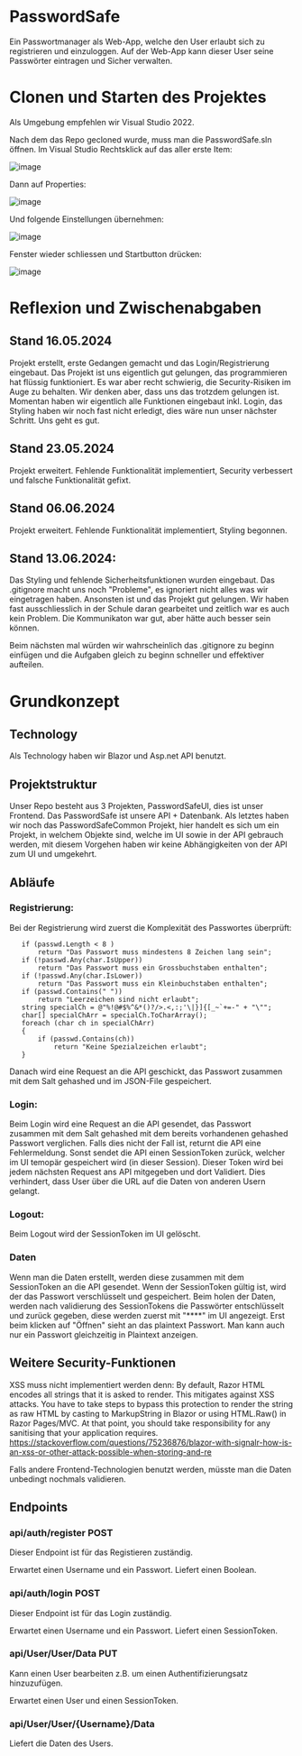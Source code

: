 # PasswordSafe
Ein Passwortmanager als Web-App, welche den User erlaubt sich zu registrieren und einzuloggen. Auf der Web-App kann dieser User seine Passwörter eintragen und Sicher verwalten.

# Clonen und Starten des Projektes
Als Umgebung empfehlen wir Visual Studio 2022.

Nach dem das Repo gecloned wurde, muss man die PasswordSafe.sln öffnen. Im Visual Studio Rechtsklick auf das aller erste Item:

![image](https://github.com/marc86c/PasswordSafe/assets/108449981/8380e684-acba-4e84-bc2f-522dcd2165ec)

Dann auf Properties:

![image](https://github.com/marc86c/PasswordSafe/assets/108449981/e4209b96-a2b1-4dbb-834a-49323e597f39)

Und folgende Einstellungen übernehmen:

![image](https://github.com/marc86c/PasswordSafe/assets/108449981/33a872ee-1f3c-4f23-aeb1-f38615d564ae)

Fenster wieder schliessen und Startbutton drücken:

![image](https://github.com/marc86c/PasswordSafe/assets/108449981/54608220-1380-40dc-9120-513a0bf3a70b)


# Reflexion und Zwischenabgaben

## Stand 16.05.2024
Projekt erstellt, erste Gedangen gemacht und das Login/Registrierung eingebaut. Das Projekt ist uns eigentlich gut gelungen, das programmieren hat flüssig funktioniert. Es war aber recht schwierig, die Security-Risiken im Auge zu behalten. Wir denken aber, dass uns das trotzdem gelungen ist. Momentan haben wir eigentlich alle Funktionen eingebaut inkl. Login, das Styling haben wir noch fast nicht erledigt, dies wäre nun unser nächster Schritt. Uns geht es gut.

## Stand 23.05.2024
Projekt erweitert. Fehlende Funktionalität implementiert, Security verbessert und falsche Funktionalität gefixt.


## Stand 06.06.2024
Projekt erweitert. Fehlende Funktionalität implementiert, Styling begonnen.

## Stand 13.06.2024:
Das Styling und fehlende Sicherheitsfunktionen wurden eingebaut. Das .gitignore macht uns noch "Probleme", es ignoriert nicht alles was wir eingetragen haben. 
Ansonsten ist und das Projekt gut gelungen. Wir haben fast ausschliesslich in der Schule daran gearbeitet und zeitlich war es auch kein Problem. Die Kommunikaton war gut, aber hätte auch besser sein können.

Beim nächsten mal würden wir wahrscheinlich das .gitignore zu beginn einfügen und die Aufgaben gleich zu beginn schneller und effektiver aufteilen.

# Grundkonzept

## Technology
Als Technology haben wir Blazor und Asp.net API benutzt.

## Projektstruktur
Unser Repo besteht aus 3 Projekten, PasswordSafeUI, dies ist unser Frontend. Das PasswordSafe ist unsere API + Datenbank. Als letztes haben wir noch das PasswordSafeCommon Projekt, hier handelt es sich um ein Projekt, in welchem Objekte sind, welche im UI sowie in der API gebrauch werden, mit diesem Vorgehen haben wir keine Abhängigkeiten von der API zum UI und umgekehrt.


## Abläufe

### Registrierung:
Bei der Registrierung wird zuerst die Komplexität des Passwortes überprüft:
```
   if (passwd.Length < 8 )
       return "Das Passwort muss mindestens 8 Zeichen lang sein";
   if (!passwd.Any(char.IsUpper))
       return "Das Passwort muss ein Grossbuchstaben enthalten";
   if (!passwd.Any(char.IsLower))
       return "Das Passwort muss ein Kleinbuchstaben enthalten";
   if (passwd.Contains(" "))
       return "Leerzeichen sind nicht erlaubt";
   string specialCh = @"%!@#$%^&*()?/>.<,:;'\|}]{[_~`+=-" + "\"";
   char[] specialChArr = specialCh.ToCharArray();
   foreach (char ch in specialChArr)
   {
       if (passwd.Contains(ch))
           return "Keine Spezialzeichen erlaubt";
   }
```

 Danach wird eine Request an die API geschickt, das Passwort zusammen mit dem Salt gehashed und im JSON-File gespeichert.

### Login:
Beim Login wird eine Request an die API gesendet, das Passwort zusammen mit dem Salt gehashed mit dem bereits vorhandenen gehashed Passwort verglichen. Falls dies nicht der Fall ist, returnt die API eine Fehlermeldung. Sonst sendet die API einen SessionToken zurück, welcher im UI temopär gespeichert wird (in dieser Session). Dieser Token wird bei jedem nächsten Request ans API mitgegeben und dort Validiert. Dies verhindert, dass User über die URL auf die Daten von anderen Usern gelangt.

### Logout:
Beim Logout wird der SessionToken im UI gelöscht.

### Daten
Wenn man die Daten erstellt, werden diese zusammen mit dem SessionToken an die API gesendet. Wenn der SessionToken gültig ist, wird der das Passwort verschlüsselt und gespeichert.
Beim holen der Daten, werden nach validierung des SessionTokens die Passwörter entschlüsselt und zurück gegeben, diese werden zuerst mit "****" im UI angezeigt. Erst beim klicken auf "Öffnen" sieht an das plaintext Passwort. Man kann auch nur ein Passwort gleichzeitig in Plaintext anzeigen.

## Weitere Security-Funktionen
XSS muss nicht implementiert werden denn:
By default, Razor HTML encodes all strings that it is asked to render. This mitigates against XSS attacks. You have to take steps to bypass this protection to render the string as raw HTML by casting to MarkupString in Blazor or using HTML.Raw() in Razor Pages/MVC. At that point, you should take responsibility for any sanitising that your application requires.
https://stackoverflow.com/questions/75236876/blazor-with-signalr-how-is-an-xss-or-other-attack-possible-when-storing-and-re

Falls andere Frontend-Technologien benutzt werden, müsste man die Daten unbedingt nochmals validieren.

## Endpoints

### api/auth/register POST
Dieser Endpoint ist für das Registieren zuständig.

Erwartet einen Username und ein Passwort.
Liefert einen Boolean.

### api/auth/login POST
Dieser Endpoint ist für das Login zuständig.

Erwartet einen Username und ein Passwort.
Liefert einen SessionToken.

### api/User/User/Data PUT
Kann einen User bearbeiten z.B. um einen Authentifizierungsatz hinzuzufügen.

Erwartet einen User und einen SessionToken.

### api/User/User/{Username}/Data
Liefert die Daten des Users.
